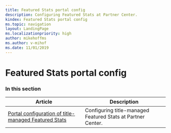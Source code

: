 ```yaml
---
title: Featured Stats portal config
description: Configuring Featured Stats at Partner Center.
kindex: Featured Stats portal config
ms.topic: navigation
layout: LandingPage
ms.localizationpriority: high
author: mikehoffms
ms.author: v-mihof
ms.date: 11/01/2019
---
```


# Featured Stats portal config


### In this section

| Article | Description |
|---------|-------------|
| [Portal configuration of title-managed Featured Stats](live-featuredstats-tm-portal.md) | Configuring title-managed Featured Stats at Partner Center. |
